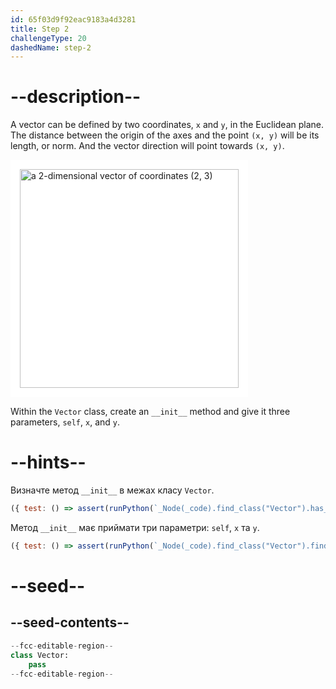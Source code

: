 ```yaml
---
id: 65f03d9f92eac9183a4d3281
title: Step 2
challengeType: 20
dashedName: step-2
---
```


# --description--

A vector can be defined by two coordinates, `x` and `y`, in the Euclidean plane. The distance between the origin of the axes and the point `(x, y)` will be its length, or norm. And the vector direction will point towards `(x, y)`.

<img class="img-responsive center-block" alt="a 2-dimensional vector of coordinates (2, 3)" src="https://cdn.freecodecamp.org/curriculum/python/2dvector.png" style="background-color: white; height: 350px; width: auto; padding: 15px;" />

Within the `Vector` class, create an `__init__` method and give it three parameters, `self`, `x`, and `y`.

# --hints--

Визначте метод `__init__` в межах класу `Vector`.

```js
({ test: () => assert(runPython(`_Node(_code).find_class("Vector").has_function("__init__")`)) })
```

Метод `__init__` має приймати три параметри: `self`, `x` та `y`.

```js
({ test: () => assert(runPython(`_Node(_code).find_class("Vector").find_function("__init__").has_args("self, x, y")`)) })
```

# --seed--

## --seed-contents--

```py
--fcc-editable-region--
class Vector:
    pass
--fcc-editable-region--
```
